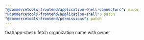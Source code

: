 ```yaml
---
"@commercetools-frontend/application-shell-connectors": minor
"@commercetools-frontend/application-shell": patch
"@commercetools-frontend/permissions": patch
---
```


feat(app-shell): fetch organization name with owner
